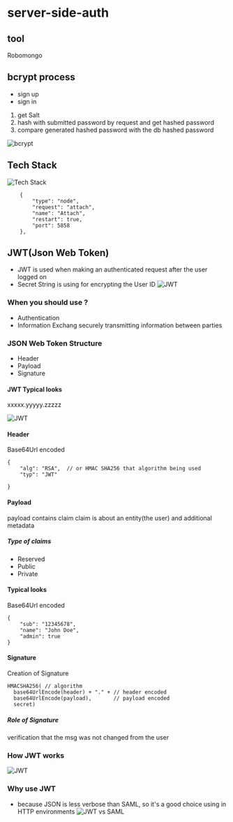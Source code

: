 # server-side-auth


## tool 
Robomongo

## bcrypt process
- sign up
- sign in 
1. get Salt
2. hash with submitted password by request and get hashed password 
3. compare generated hashed password with the db hashed password

![bcrypt](./bcrypt_process.png)

## Tech Stack
![Tech Stack](./server_auth_tech_stack.png)


        {
            "type": "node",
            "request": "attach",
            "name": "Attach",
            "restart": true,
            "port": 5858
        },

## JWT(Json Web Token)
- JWT is used when making an authenticated request after the user logged on
- Secret String is using for encrypting the User ID
![JWT](./JWT.png)

### When you should use ?
- Authentication
- Information Exchang
securely transmitting information between parties

### JSON Web Token Structure
- Header
- Payload
- Signature

#### JWT Typical looks
xxxxx.yyyyy.zzzzz

![JWT](./JWT_Looks.png)

#### Header
Base64Url encoded
~~~
{
    "alg": "RSA",  // or HMAC SHA256 that algorithm being used
    "typ": "JWT"

}
~~~

#### Payload
payload contains claim
claim is about an entity(the user) and additional metadata

##### Type of claims
- Reserved
- Public
- Private

#### Typical looks
Base64Url encoded
~~~
{
    "sub": "12345678",
    "name": "John Doe",
    "admin": true
}
~~~

#### Signature
Creation of Signature
~~~
HMACSHA256( // algorithm
  base64UrlEncode(header) + "." + // header encoded
  base64UrlEncode(payload),       // payload encoded
  secret)
~~~

##### Role of Signature
verification that the msg was not changed from the user

### How JWT works
![JWT](./JWT_Works.png)

### Why use JWT
- because JSON is less verbose than SAML, so it's a good choice using in HTTP environments
![JWT vs SAML](./JWT_SAML.png)
